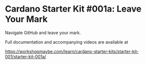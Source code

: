 # Cardano Starter Kit #001a: Leave Your Mark
Navigate GitHub and leave your mark.

Full documentation and accompanying videos are available at 

https://workshopmaybe.com/learn/cardano-starter-kits/starter-kit-001/starter-kit-001a/ 

